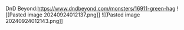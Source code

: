DnD Beyond:https://www.dndbeyond.com/monsters/16911-green-hag
![[Pasted image 20240924012137.png]]
![[Pasted image 20240924012143.png]]